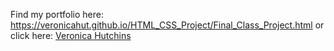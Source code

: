 Find my portfolio here: https://veronicahut.github.io/HTML_CSS_Project/Final_Class_Project.html 
 or click here: 
[Veronica Hutchins](Final_Class_Project.html) 
